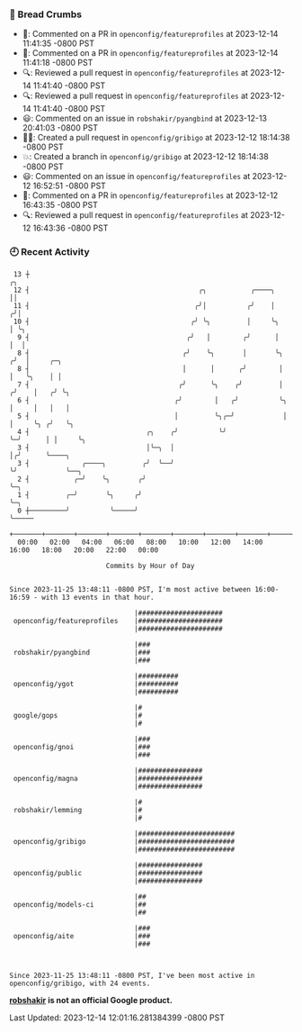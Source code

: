 ### 🍞 Bread Crumbs

 * 💬: Commented on a PR in  `openconfig/featureprofiles` at 2023-12-14 11:41:35 -0800 PST
 * 💬: Commented on a PR in  `openconfig/featureprofiles` at 2023-12-14 11:41:18 -0800 PST
 * 🔍: Reviewed a pull request in  `openconfig/featureprofiles` at 2023-12-14 11:41:40 -0800 PST
 * 🔍: Reviewed a pull request in  `openconfig/featureprofiles` at 2023-12-14 11:41:40 -0800 PST
 * 😃: Commented on an issue in `robshakir/pyangbind` at 2023-12-13 20:41:03 -0800 PST
 * ✍🏼: Created a pull request in `openconfig/gribigo` at 2023-12-12 18:14:38 -0800 PST
 * 💥: Created a branch in `openconfig/gribigo` at 2023-12-12 18:14:38 -0800 PST
 * 😃: Commented on an issue in `openconfig/featureprofiles` at 2023-12-12 16:52:51 -0800 PST
 * 💬: Commented on a PR in  `openconfig/featureprofiles` at 2023-12-12 16:43:35 -0800 PST
 * 🔍: Reviewed a pull request in  `openconfig/featureprofiles` at 2023-12-12 16:43:36 -0800 PST

### 🕘 Recent Activity
```
 13 ┼                                                                    ╭╮
 12 ┤                                          ╭╮           ╭────╮       ││
 11 ┤                                         ╭╯│          ╭╯    │      ╭╯│
 10 ┤                                        ╭╯ ╰╮         │     ╰╮     │ ╰╮
  9 ┤                                       ╭╯   │        ╭╯      │     │  │
  8 ┤                                      ╭╯    ╰╮       │       ╰╮   ╭╯  │     ╭─╮
  8 ┤                                      │      │      ╭╯        │   │   ╰╮    │ │
  7 ┤                                     ╭╯      ╰╮    ╭╯         │  ╭╯    │   ╭╯ ╰╮
  6 ┤                                    ╭╯        │   ╭╯          ╰╮ │     │   │   │
  5 ┤                                    │         ╰╮╭─╯            │ │     ╰╮ ╭╯   ╰╮
  4 ┤                             ╭╮    ╭╯          ╰╯              ╰─╯      │ │     ╰╮
  3 ┤                             │╰─╮  │                                    │╭╯      ╰────╮
  3 ┤             ╭────╮         ╭╯  ╰──╯                                    ╰╯            ╰──╮
  2 ┤           ╭─╯    ╰╮       ╭╯                                                            ╰─╮
  1 ┤         ╭─╯       ╰╮     ╭╯                                                               ╰─╮
  0 ┼─────────╯          ╰─────╯                                                                  ╰─────
    +───────+───────+───────+───────+───────+───────+───────+───────+───────+───────+───────+───────+────
  00:00   02:00   04:00   06:00   08:00   10:00   12:00   14:00   16:00   18:00   20:00   22:00   00:00   

						Commits by Hour of Day


Since 2023-11-25 13:48:11 -0800 PST, I'm most active between 16:00-16:59 - with 13 events in that hour.

```



```
                               |#####################
 openconfig/featureprofiles    |#####################
                               |#####################

                               |###
 robshakir/pyangbind           |###
                               |###

                               |##########
 openconfig/ygot               |##########
                               |##########

                               |#
 google/gops                   |#
                               |#

                               |###
 openconfig/gnoi               |###
                               |###

                               |################
 openconfig/magna              |################
                               |################

                               |#
 robshakir/lemming             |#
                               |#

                               |########################
 openconfig/gribigo            |########################
                               |########################

                               |################
 openconfig/public             |################
                               |################

                               |##
 openconfig/models-ci          |##
                               |##

                               |###
 openconfig/aite               |###
                               |###



Since 2023-11-25 13:48:11 -0800 PST, I've been most active in openconfig/gribigo, with 24 events.

```
**[robshakir](mailto:robjs@google.com) is not an official Google product.**  


Last Updated: 2023-12-14 12:01:16.281384399 -0800 PST
